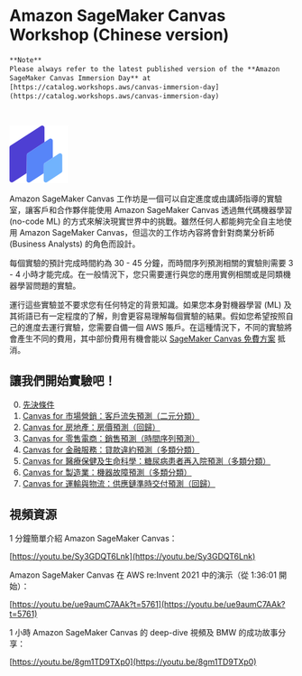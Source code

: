 # Amazon SageMaker Canvas Workshop (Chinese version)

```
**Note**
Please always refer to the latest published version of the **Amazon SageMaker Canvas Immersion Day** at [https://catalog.workshops.aws/canvas-immersion-day](https://catalog.workshops.aws/canvas-immersion-day)
```

<br>

![canvas-logo](/static/shared/canvas-logo.png)

Amazon SageMaker Canvas 工作坊是一個可以自定進度或由講師指導的實驗室，讓客戶和合作夥伴能使用 Amazon SageMaker Canvas 透過無代碼機器學習 (no-code ML) 的方式來解決現實世界中的挑戰。雖然任何人都能夠完全自主地使用 Amazon SageMaker Canvas，但這次的工作坊內容將會針對商業分析師 (Business Analysts) 的角色而設計。

每個實驗的預計完成時間約為 30 - 45 分鐘，而時間序列預測相關的實驗則需要 3 - 4 小時才能完成。在一般情況下，您只需要運行與您的應用實例相關或是同類機器學習問題的實驗。

運行這些實驗並不要求您有任何特定的背景知識。如果您本身對機器學習 (ML) 及其術語已有一定程度的了解，則會更容易理解每個實驗的結果。假如您希望按照自己的進度去運行實驗，您需要自備一個 AWS 賬戶。在這種情況下，不同的實驗將會產生不同的費用，其中部份費用有機會能以 [SageMaker Canvas 免費方案](https://aws.amazon.com/sagemaker/pricing/) 抵消。

## 讓我們開始實驗吧！

0. [先決條件](./0-prerequisites/)
1. [Canvas for 市場營銷：客戶流失預測（二元分類）](./1-marketing/)
2. [Canvas for 房地產：房價預測（回歸）](./2-real-estate/)
3. [Canvas for 零售電商：銷售預測（時間序列預測）](./3-retail/)
4. [Canvas for 金融服務：貸款違約預測（多類分類）](./4-finserv/)
5. [Canvas for 醫療保健及生命科學：糖尿病患者再入院預測（多類分類）](./5-hcls/)
6. [Canvas for 製造業：機器故障預測（多類分類）](./6-manufacturing/)
7. [Canvas for 運輸與物流：供應鏈準時交付預測（回歸）](./7-supply-chain/)

## 視頻資源

1 分鐘簡單介紹 Amazon SageMaker Canvas：

[https://youtu.be/Sy3GDQT6Lnk](https://youtu.be/Sy3GDQT6Lnk)

Amazon SageMaker Canvas 在 AWS re\:Invent 2021 中的演示（從 1:36:01 開始）：

[https://youtu.be/ue9aumC7AAk?t=5761](https://youtu.be/ue9aumC7AAk?t=5761)

1 小時 Amazon SageMaker Canvas 的 deep-dive 視頻及 BMW 的成功故事分享：

[https://youtu.be/8gm1TD9TXp0](https://youtu.be/8gm1TD9TXp0)